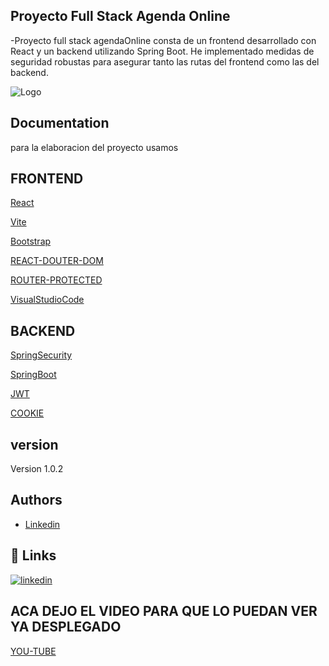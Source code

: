 
## Proyecto Full Stack Agenda Online

-Proyecto full stack agendaOnline consta de un frontend desarrollado con React y un backend utilizando Spring Boot. He implementado medidas de seguridad robustas para asegurar tanto las rutas del frontend como las del backend.

![Logo](https://i.pinimg.com/736x/d9/bf/0f/d9bf0f52c1b94698951df1b7a5bb62ee.jpg)


## Documentation

para la elaboracion del proyecto usamos 

## FRONTEND

[React](https://es.react.dev/)

[Vite](https://vite.dev/)

[Bootstrap](https://getbootstrap.com/)

[REACT-DOUTER-DOM](https://reactrouter.com/)

[ROUTER-PROTECTED](https://www.robinwieruch.de/react-router-private-routes/)

[VisualStudioCode](https://code.visualstudio.com/)

## BACKEND

[SpringSecurity](https://spring.io/projects/spring-security)

[SpringBoot](https://spring.io/projects/spring-boot)

[JWT](https://jwt.io/)

[COOKIE](https://docs.spring.io/spring-session/reference/guides/java-custom-cookie.html)

## version

Version 1.0.2

## Authors

- [Linkedin](https://www.linkedin.com/in/edwin-castro-13a763272/)


## 🔗 Links
[![linkedin](https://img.shields.io/badge/linkedin-0A66C2?style=for-the-badge&logo=linkedin&logoColor=gold)](https://www.linkedin.com/in/edwin-castro-13a763272/)

## ACA DEJO EL VIDEO PARA QUE LO PUEDAN VER YA DESPLEGADO
[YOU-TUBE](https://youtu.be/BdgBXdQkdPs?si=ii5wPZFmKZi5nJjJ)
